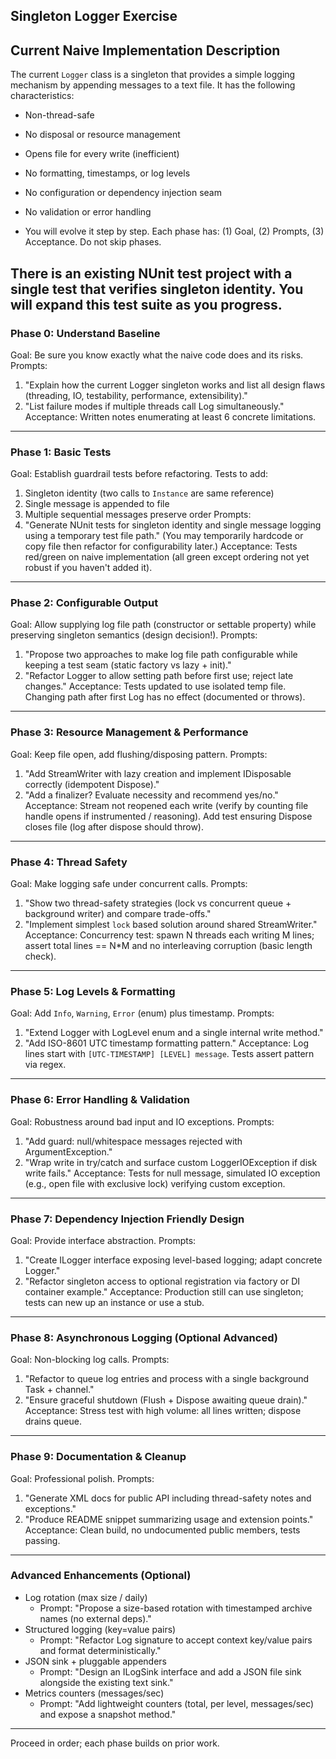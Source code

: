 ## Singleton Logger Exercise


## Current Naive Implementation Description
The current `Logger` class is a singleton that provides a simple logging mechanism by appending messages to a text file. It has the following characteristics:
* Non-thread-safe
* No disposal or resource management
* Opens file for every write (inefficient)
* No formatting, timestamps, or log levels
* No configuration or dependency injection seam
* No validation or error handling

* You will evolve it step by step. Each phase has: (1) Goal, (2) Prompts, (3) Acceptance. Do not skip phases.

There is an existing NUnit test project with a single test that verifies singleton identity. You will expand this test suite as you progress.
---
### Phase 0: Understand Baseline
Goal: Be sure you know exactly what the naive code does and its risks.
Prompts:
1. "Explain how the current Logger singleton works and list all design flaws (threading, IO, testability, performance, extensibility)."
2. "List failure modes if multiple threads call Log simultaneously."
Acceptance: Written notes enumerating at least 6 concrete limitations.

---
### Phase 1: Basic Tests
Goal: Establish guardrail tests before refactoring.
Tests to add:
1. Singleton identity (two calls to `Instance` are same reference)
2. Single message is appended to file
3. Multiple sequential messages preserve order
Prompts:
1. "Generate NUnit tests for singleton identity and single message logging using a temporary test file path." (You may temporarily hardcode or copy file then refactor for configurability later.)
Acceptance: Tests red/green on naive implementation (all green except ordering not yet robust if you haven't added it).

---
### Phase 2: Configurable Output
Goal: Allow supplying log file path (constructor or settable property) while preserving singleton semantics (design decision!).
Prompts:
1. "Propose two approaches to make log file path configurable while keeping a test seam (static factory vs lazy + init)."
2. "Refactor Logger to allow setting path before first use; reject late changes." 
Acceptance: Tests updated to use isolated temp file. Changing path after first Log has no effect (documented or throws).

---
### Phase 3: Resource Management & Performance
Goal: Keep file open, add flushing/disposing pattern.
Prompts:
1. "Add StreamWriter with lazy creation and implement IDisposable correctly (idempotent Dispose)."
2. "Add a finalizer? Evaluate necessity and recommend yes/no." 
Acceptance: Stream not reopened each write (verify by counting file handle opens if instrumented / reasoning). Add test ensuring Dispose closes file (log after dispose should throw).

---
### Phase 4: Thread Safety
Goal: Make logging safe under concurrent calls.
Prompts:
1. "Show two thread-safety strategies (lock vs concurrent queue + background writer) and compare trade-offs."
2. "Implement simplest `lock` based solution around shared StreamWriter."
Acceptance: Concurrency test: spawn N threads each writing M lines; assert total lines == N*M and no interleaving corruption (basic length check).

---
### Phase 5: Log Levels & Formatting
Goal: Add `Info`, `Warning`, `Error` (enum) plus timestamp.
Prompts:
1. "Extend Logger with LogLevel enum and a single internal write method."
2. "Add ISO-8601 UTC timestamp formatting pattern."
Acceptance: Log lines start with `[UTC-TIMESTAMP] [LEVEL] message`. Tests assert pattern via regex.

---
### Phase 6: Error Handling & Validation
Goal: Robustness around bad input and IO exceptions.
Prompts:
1. "Add guard: null/whitespace messages rejected with ArgumentException."
2. "Wrap write in try/catch and surface custom LoggerIOException if disk write fails."
Acceptance: Tests for null message, simulated IO exception (e.g., open file with exclusive lock) verifying custom exception.

---
### Phase 7: Dependency Injection Friendly Design
Goal: Provide interface abstraction.
Prompts:
1. "Create ILogger interface exposing level-based logging; adapt concrete Logger."
2. "Refactor singleton access to optional registration via factory or DI container example."
Acceptance: Production still can use singleton; tests can new up an instance or use a stub.

---
### Phase 8: Asynchronous Logging (Optional Advanced)
Goal: Non-blocking log calls.
Prompts:
1. "Refactor to queue log entries and process with a single background Task + channel."
2. "Ensure graceful shutdown (Flush + Dispose awaiting queue drain)."
Acceptance: Stress test with high volume: all lines written; dispose drains queue.

---
### Phase 9: Documentation & Cleanup
Goal: Professional polish.
Prompts:
1. "Generate XML docs for public API including thread-safety notes and exceptions."
2. "Produce README snippet summarizing usage and extension points."
Acceptance: Clean build, no undocumented public members, tests passing.

---
### Advanced Enhancements (Optional)
* Log rotation (max size / daily)
	- Prompt: "Propose a size-based rotation with timestamped archive names (no external deps)."
* Structured logging (key=value pairs)
	- Prompt: "Refactor Log signature to accept context key/value pairs and format deterministically."
* JSON sink + pluggable appenders
	- Prompt: "Design an ILogSink interface and add a JSON file sink alongside the existing text sink."
* Metrics counters (messages/sec)
	- Prompt: "Add lightweight counters (total, per level, messages/sec) and expose a snapshot method."

---
Proceed in order; each phase builds on prior work.